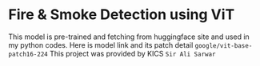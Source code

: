 # Fire & Smoke Detection using ViT 
This model is pre-trained and fetching from huggingface site and used in my python codes. Here is model link and its patch detail `google/vit-base-patch16-224`
This project was provided by KICS `Sir Ali Sarwar`
